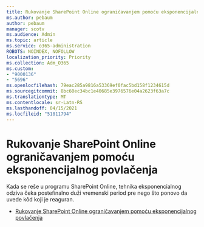 ```yaml
---
title: Rukovanje SharePoint Online ograničavanjem pomoću eksponencijalnog povlačenja
ms.author: pebaum
author: pebaum
manager: scotv
ms.audience: Admin
ms.topic: article
ms.service: o365-administration
ROBOTS: NOINDEX, NOFOLLOW
localization_priority: Priority
ms.collection: Adm_O365
ms.custom:
- "9000136"
- "5696"
ms.openlocfilehash: 79eac285a9816a53369ef0fac5bd158f1234615d
ms.sourcegitcommit: 8bc60ec34bc1e40685e3976576e04a2623f63a7c
ms.translationtype: MT
ms.contentlocale: sr-Latn-RS
ms.lasthandoff: 04/15/2021
ms.locfileid: "51811794"
---
```

# <a name="handle-sharepoint-online-throttling-by-using-exponential-back-off"></a>Rukovanje SharePoint Online ograničavanjem pomoću eksponencijalnog povlačenja

Kada se reše u programu SharePoint Online, tehnika eksponencialnog odziva čeka postefinalno duži vremenski period pre nego što ponovo da uvede kôd koji je reaguran.

- [Rukovanje SharePoint Online ograničavanjem pomoću eksponencijalnog povlačenja](https://docs.microsoft.com/sharepoint/dev/solution-guidance/handle-sharepoint-online-throttling-by-using-exponential-back-off)
